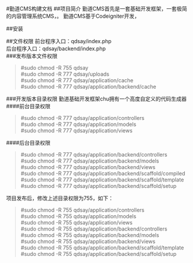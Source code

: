#勤道CMS构建文档
##项目简介
勤道CMS首先是一套基础开发框架，一套极简的内容管理系统CMS，。
勤道CMS基于Codeigniter开发，

##安装

##文件权限
前台程序入口：qdsay/index.php  
后台程序入口：qdsay/backend/index.php  
###发布版本文件权限
> \#sudo chmod -R 755 qdsay  
> \#sudo chmod -R 777 qdsay/uploads  
> \#sudo chmod -R 777 qdsay/application/cache  
> \#sudo chmod -R 777 qdsay/application/backend/cache  

###开发版本目录权限
勤道基础开发框架chu拥有一个高度自定义的代码生成器
####前台目录权限
> \#sudo chmod -R 777 qdsay/application/controllers  
> \#sudo chmod -R 777 qdsay/application/models  
> \#sudo chmod -R 777 qdsay/application/views  

####后台目录权限
> \#sudo chmod -R 777 qdsay/application/backend/controllers  
> \#sudo chmod -R 777 qdsay/application/backend/models  
> \#sudo chmod -R 777 qdsay/application/backend/views  
> \#sudo chmod -R 777 qdsay/application/backend/scaffold/compiled  
> \#sudo chmod -R 777 qdsay/application/backend/scaffold/template  
> \#sudo chmod -R 777 qdsay/application/backend/scaffold/setup  

项目发布后，修改上述目录权限为755，如下：
> \#sudo chmod -R 755 qdsay/application/controllers  
> \#sudo chmod -R 755 qdsay/application/models  
> \#sudo chmod -R 755 qdsay/application/views  
> \#sudo chmod -R 755 qdsay/application/backend/controllers  
> \#sudo chmod -R 755 qdsay/application/backend/models  
> \#sudo chmod -R 755 qdsay/application/backend/views  
> \#sudo chmod -R 755 qdsay/application/backend/scaffold/template  
> \#sudo chmod -R 755 qdsay/application/backend/scaffold/setup  